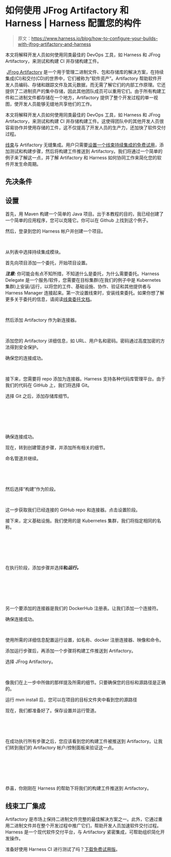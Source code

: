 # 如何使用 JFrog Artifactory 和 Harness | Harness 配置您的构件

> 原文：<https://www.harness.io/blog/how-to-configure-your-builds-with-jfrog-artifactory-and-harness>

本文将解释开发人员如何使用同类最佳的 DevOps 工具，如 Harness 和 JFrog Artifactory，来测试和构建 CI 并存储构建工件。

‍ [JFrog Artifactory](https://jfrog.com/artifactory/) 是一个用于管理二进制文件、包和存储库的解决方案，在持续集成(CI)和交付(CD)的世界中，它们被称为“软件资产”。Artifactory 帮助软件开发人员编码、存储和跟踪文件及其元数据，而无需了解它们的内部工作原理。它还提供了二进制资产的集中存储，因此其他团队成员可以重用它们。由于所有构建工件和二进制文件都存储在一个地方，Artifactory 提供了整个开发过程的单一视图，使开发人员能够无缝地共享他们的工作。

本文将解释开发人员如何使用同类最佳的 DevOps 工具，如 Harness 和 JFrog Artifactory，来测试和构建 CI 并存储构建工件。这使得团队中的其他开发人员很容易协作并使用存储的工件，这不仅提高了开发人员的生产力，还加快了软件交付过程。

[线束](https://harness.io/)与 Artifactory 无缝集成。用户只需要[设置一个线束持续集成的免费试用](https://app.harness.io/auth/#/signup/?utm_source=internal&utm_medium=social&utm_campaign=community-devrel-post&utm_content=jfrog-harness-article&utm_term=get-started)，添加测试和构建步骤，然后将构建工件推送到 Artifactory。我们将通过一个简单的例子来了解这一点，并了解 Artifactory 和 Harness 如何协同工作来简化您的软件开发生命周期。

## 先决条件

## 设置

首先，用 Maven 构建一个简单的 Java 项目。出于本教程的目的，我已经创建了一个简单的应用程序，您可以克隆它。你可以在 Github 上找到这个例子。

然后，登录到您的 Harness 帐户并创建一个项目。

‍

从列表中选择持续集成模块。

首先向项目添加一个委托，开始项目设置。

***注意:*** 你可能会有点不知所措，不知道什么是委托，为什么需要委托。Harness Delegate 是一个服务/软件，您需要在目标集群(在我们的例子中是 Kubernetes 集群)上安装/运行，以将您的工件、基础设施、协作、验证和其他提供者与 Harness Manager 连接起来。第一次设置线束时，安装线束委托。如果你想了解更多关于委托的信息，请阅读[线束委托文档](https://docs.harness.io/article/h9tkwmkrm7-delegate-installation)。

‍

然后添加 Artifactory 作为新连接器。

‍

添加您的 Artifactory 详细信息，如 URL、用户名和密码。密码通过高度加密的方法得到安全保护。

确保您的连接成功。

‍

接下来，您需要将 repo 添加为连接器。Harness 支持各种代码库管理平台。由于我们的代码在 GitHub 上，我们将选择 Git。

选择 Git 之后，添加存储库细节。

‍

‍

‍

确保连接成功。

现在，转到创建管道步骤，并添加所有相关的细节。

命名管道并继续。

‍

‍

然后选择“构建”作为阶段。

‍

这一步获取我们已经连接的 GitHub repo 和连接器。点击设置阶段。

接下来，定义基础设施。我们使用的是 Kubernetes 集群，我们将指定相同的名称。

‍

‍

‍

在执行阶段，添加步骤并选择**和*运行。***

‍

‍

‍

另一个要添加的连接器是我们的 DockerHub 注册表。让我们添加一个连接符。

确保连接成功。

‍

使用所需的详细信息配置运行设置，如名称、docker 注册连接器、映像和命令。

添加运行步骤后，再添加一个步骤将构建工件推送到 Artifactory。

选择 JFrog Artifactory。

‍

像我们在上一步中所做的那样提及所需的细节。只要确保您的目标和源路径是正确的。

运行 mvn install 后，您可以在项目的目标文件夹中看到您的源路径

现在，我们都准备好了。保存设置并运行管道。

‍

‍

在成功执行所有步骤之后，您应该看到您的构建工件被推送到 Artifactory。让我们转到我们的 Artifactory 帐户/控制面板来验证这一点。

‍

‍

‍

恭喜，你刚刚在 Harness 的帮助下将我们的构建工件推送到 Artifactory。

## 线束工厂集成

Artifactory 是市场上保持二进制文件完整的最佳解决方案之一。此外，它通过重用二进制文件并在整个开发过程中推广它们，帮助开发人员加速软件交付过程。Harness 是一个现代软件交付平台，与 Artifactory 紧密集成，可帮助组织简化开发操作。

准备好使用 Harness CI 进行测试了吗？[下载免费试用版](https://app.harness.io/auth/#/signin)。